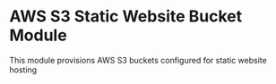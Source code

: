 # AWS S3 Static Website Bucket Module

This module provisions AWS S3 buckets configured for static website hosting